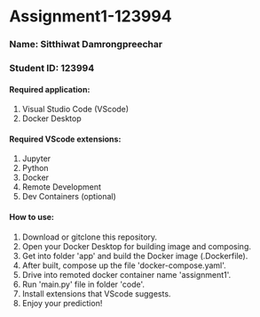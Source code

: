 # Assignment1-123994
### Name: Sitthiwat Damrongpreechar
### Student ID: 123994

#### Required application:
1. Visual Studio Code (VScode)
2. Docker Desktop
   
#### Required VScode extensions:
1. Jupyter
2. Python
3. Docker
4. Remote Development 
5. Dev Containers (optional)

#### How to use:
1. Download or gitclone this repository.
2. Open your Docker Desktop for building image and composing.
3. Get into folder 'app' and build the Docker image (.Dockerfile).
4. After built, compose up the file 'docker-compose.yaml'.
5. Drive into remoted docker container name 'assignment1'.
6. Run 'main.py' file in folder 'code'.
7. Install extensions that VScode suggests.
8. Enjoy your prediction! 
